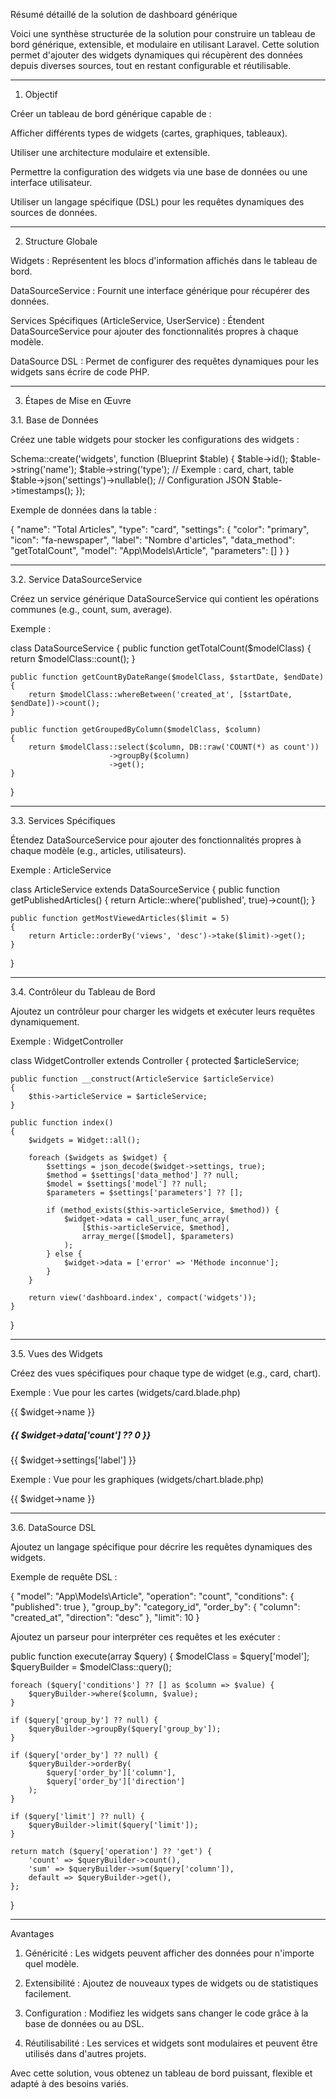 Résumé détaillé de la solution de dashboard générique

Voici une synthèse structurée de la solution pour construire un tableau de bord générique, extensible, et modulaire en utilisant Laravel. Cette solution permet d'ajouter des widgets dynamiques qui récupèrent des données depuis diverses sources, tout en restant configurable et réutilisable.


---

1. Objectif

Créer un tableau de bord générique capable de :

Afficher différents types de widgets (cartes, graphiques, tableaux).

Utiliser une architecture modulaire et extensible.

Permettre la configuration des widgets via une base de données ou une interface utilisateur.

Utiliser un langage spécifique (DSL) pour les requêtes dynamiques des sources de données.



---

2. Structure Globale

Widgets : Représentent les blocs d'information affichés dans le tableau de bord.

DataSourceService : Fournit une interface générique pour récupérer des données.

Services Spécifiques (ArticleService, UserService) : Étendent DataSourceService pour ajouter des fonctionnalités propres à chaque modèle.

DataSource DSL : Permet de configurer des requêtes dynamiques pour les widgets sans écrire de code PHP.



---

3. Étapes de Mise en Œuvre

3.1. Base de Données

Créez une table widgets pour stocker les configurations des widgets :

Schema::create('widgets', function (Blueprint $table) {
    $table->id();
    $table->string('name');
    $table->string('type'); // Exemple : card, chart, table
    $table->json('settings')->nullable(); // Configuration JSON
    $table->timestamps();
});

Exemple de données dans la table :

{
    "name": "Total Articles",
    "type": "card",
    "settings": {
        "color": "primary",
        "icon": "fa-newspaper",
        "label": "Nombre d'articles",
        "data_method": "getTotalCount",
        "model": "App\\Models\\Article",
        "parameters": []
    }
}


---

3.2. Service DataSourceService

Créez un service générique DataSourceService qui contient les opérations communes (e.g., count, sum, average).

Exemple :

class DataSourceService
{
    public function getTotalCount($modelClass)
    {
        return $modelClass::count();
    }

    public function getCountByDateRange($modelClass, $startDate, $endDate)
    {
        return $modelClass::whereBetween('created_at', [$startDate, $endDate])->count();
    }

    public function getGroupedByColumn($modelClass, $column)
    {
        return $modelClass::select($column, DB::raw('COUNT(*) as count'))
                          ->groupBy($column)
                          ->get();
    }
}


---

3.3. Services Spécifiques

Étendez DataSourceService pour ajouter des fonctionnalités propres à chaque modèle (e.g., articles, utilisateurs).

Exemple : ArticleService

class ArticleService extends DataSourceService
{
    public function getPublishedArticles()
    {
        return Article::where('published', true)->count();
    }

    public function getMostViewedArticles($limit = 5)
    {
        return Article::orderBy('views', 'desc')->take($limit)->get();
    }
}


---

3.4. Contrôleur du Tableau de Bord

Ajoutez un contrôleur pour charger les widgets et exécuter leurs requêtes dynamiquement.

Exemple : WidgetController

class WidgetController extends Controller
{
    protected $articleService;

    public function __construct(ArticleService $articleService)
    {
        $this->articleService = $articleService;
    }

    public function index()
    {
        $widgets = Widget::all();

        foreach ($widgets as $widget) {
            $settings = json_decode($widget->settings, true);
            $method = $settings['data_method'] ?? null;
            $model = $settings['model'] ?? null;
            $parameters = $settings['parameters'] ?? [];

            if (method_exists($this->articleService, $method)) {
                $widget->data = call_user_func_array(
                    [$this->articleService, $method],
                    array_merge([$model], $parameters)
                );
            } else {
                $widget->data = ['error' => 'Méthode inconnue'];
            }
        }

        return view('dashboard.index', compact('widgets'));
    }
}


---

3.5. Vues des Widgets

Créez des vues spécifiques pour chaque type de widget (e.g., card, chart).

Exemple : Vue pour les cartes (widgets/card.blade.php)

<div class="card text-white bg-{{ $widget->settings['color'] }} mb-3">
    <div class="card-header">
        <i class="{{ $widget->settings['icon'] }}"></i> {{ $widget->name }}
    </div>
    <div class="card-body">
        <h5 class="card-title">{{ $widget->data['count'] ?? 0 }}</h5>
        <p class="card-text">{{ $widget->settings['label'] }}</p>
    </div>
</div>

Exemple : Vue pour les graphiques (widgets/chart.blade.php)

<div class="card">
    <div class="card-header bg-{{ $widget->settings['color'] }} text-white">
        <i class="{{ $widget->settings['icon'] }}"></i> {{ $widget->name }}
    </div>
    <div class="card-body">
        <canvas id="chart-{{ $widget->id }}"></canvas>
    </div>
</div>

<script>
    const ctx = document.getElementById('chart-{{ $widget->id }}').getContext('2d');
    const chartData = @json($widget->data);

    new Chart(ctx, {
        type: 'bar',
        data: {
            labels: chartData.map(item => item.date),
            datasets: [{
                label: '{{ $widget->settings['label'] }}',
                data: chartData.map(item => item.count),
                backgroundColor: 'rgba(255, 193, 7, 0.5)',
                borderColor: 'rgba(255, 193, 7, 1)',
                borderWidth: 1
            }]
        },
        options: {
            responsive: true,
            scales: {
                y: { beginAtZero: true }
            }
        }
    });
</script>


---

3.6. DataSource DSL

Ajoutez un langage spécifique pour décrire les requêtes dynamiques des widgets.

Exemple de requête DSL :

{
    "model": "App\\Models\\Article",
    "operation": "count",
    "conditions": { "published": true },
    "group_by": "category_id",
    "order_by": { "column": "created_at", "direction": "desc" },
    "limit": 10
}

Ajoutez un parseur pour interpréter ces requêtes et les exécuter :

public function execute(array $query)
{
    $modelClass = $query['model'];
    $queryBuilder = $modelClass::query();

    foreach ($query['conditions'] ?? [] as $column => $value) {
        $queryBuilder->where($column, $value);
    }

    if ($query['group_by'] ?? null) {
        $queryBuilder->groupBy($query['group_by']);
    }

    if ($query['order_by'] ?? null) {
        $queryBuilder->orderBy(
            $query['order_by']['column'],
            $query['order_by']['direction']
        );
    }

    if ($query['limit'] ?? null) {
        $queryBuilder->limit($query['limit']);
    }

    return match ($query['operation'] ?? 'get') {
        'count' => $queryBuilder->count(),
        'sum' => $queryBuilder->sum($query['column']),
        default => $queryBuilder->get(),
    };
}


---

Avantages

1. Généricité : Les widgets peuvent afficher des données pour n'importe quel modèle.


2. Extensibilité : Ajoutez de nouveaux types de widgets ou de statistiques facilement.


3. Configuration : Modifiez les widgets sans changer le code grâce à la base de données ou au DSL.


4. Réutilisabilité : Les services et widgets sont modulaires et peuvent être utilisés dans d'autres projets.



Avec cette solution, vous obtenez un tableau de bord puissant, flexible et adapté à des besoins variés.

